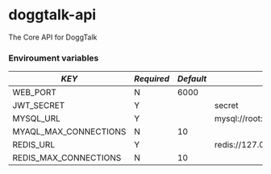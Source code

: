 # doggtalk-api
The Core API for DoggTalk

### Enviroument variables

| *KEY*                 | *Required* | *Default* | *Example*                                 |
|-----------------------|------------|-----------|-------------------------------------------|
| WEB_PORT              | N          | 6000      |                                           |
| JWT_SECRET            | Y          |           | secret                                    |
| MYSQL_URL             | Y          |           | mysql://root:root@127.0.0.1:3306/doggtalk |
| MYAQL_MAX_CONNECTIONS | N          | 10        |                                           |
| REDIS_URL             | Y          |           | redis://127.0.0.1:6379/0                  |
| REDIS_MAX_CONNECTIONS | N          | 10        |                                           |
